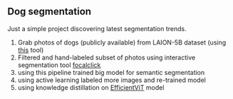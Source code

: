 ## Dog segmentation

Just a simple project discovering latest segmentation trends.

1. Grab photos of dogs (publicly available) from LAION-5B dataset (using [this](https://rom1504.github.io/clip-retrieval/?back=https%3A%2F%2Fknn5.laion.ai&index=laion5B&useMclip=false) tool)
2. Filtered and hand-labeled subset of photos using interactive segmentation tool [focalclick](https://github.com/XavierCHEN34/ClickSEG)
3. using this pipeline trained big model for semantic segmentation
4. using active learning labeled more images and re-trained model
5. using knowledge distillation on [EfficientViT](https://arxiv.org/abs/2205.14756) model